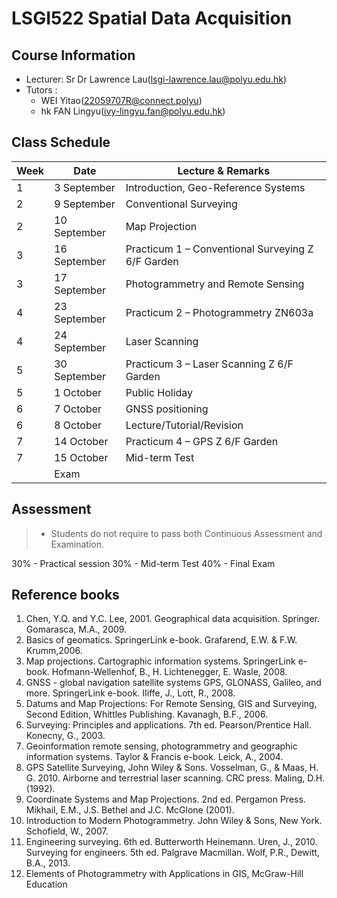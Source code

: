 # LSGI522 Spatial Data Acquisition

## Course Information
- Lecturer: Sr Dr Lawrence Lau(lsgi-lawrence.lau@polyu.edu.hk)
- Tutors : 
  - WEI Yitao(22059707R@connect.polyu)
  - hk FAN Lingyu(ivy-lingyu.fan@polyu.edu.hk)

## Class Schedule 

| Week | Date | Lecture & Remarks |
| -- | -- | -- |
| 1 | 3 September  | Introduction, Geo-Reference Systems  |
| 2 | 9 September  | Conventional Surveying  |
| 2 | 10 September | Map Projection  |
| 3 | 16 September | Practicum 1 – Conventional Surveying  Z 6/F Garden |
| 3 | 17 September | Photogrammetry and Remote Sensing  |
| 4 | 23 September | Practicum 2 – Photogrammetry  ZN603a |
| 4 | 24 September | Laser Scanning  |
| 5 | 30 September | Practicum 3 – Laser Scanning  Z 6/F Garden  |
| 5 | 1 October    | Public Holiday  |
| 6 | 7 October    | GNSS positioning  |
| 6 | 8 October    | Lecture/Tutorial/Revision  |
| 7 | 14 October   | Practicum 4 – GPS  Z 6/F Garden |
| 7 | 15 October   | Mid-term Test  |
|   | Exam         |                |

## Assessment 
> - Students do not require to pass both Continuous Assessment and Examination. 

30% - Practical session 
30% - Mid-term Test 
40% - Final Exam  

## Reference books

1. Chen, Y.Q. and Y.C. Lee, 2001. Geographical data acquisition. Springer. Gomarasca, M.A., 2009. 
2. Basics of geomatics. SpringerLink e-book. Grafarend, E.W. & F.W. Krumm,2006. 
3. Map projections. Cartographic information systems. SpringerLink e-book. Hofmann-Wellenhof, B., H. Lichtenegger, E. Wasle, 2008. 
4. GNSS - global navigation satellite systems GPS, GLONASS, Galileo, and more. SpringerLink e-book. IIiffe, J., Lott, R., 2008. 
5. Datums and Map Projections: For Remote Sensing, GIS and Surveying, Second Edition, Whittles Publishing. Kavanagh, B.F., 2006. 
6. Surveying: Principles and applications. 7th ed. Pearson/Prentice Hall. Konecny, G., 2003. 
7. Geoinformation remote sensing, photogrammetry and geographic information systems. Taylor & Francis e-book. Leick, A., 2004. 
8. GPS Satellite Surveying, John Wiley & Sons. Vosselman, G., & Maas, H. G. 2010. Airborne and terrestrial laser scanning. CRC press. Maling, D.H. (1992). 
9. Coordinate Systems and Map Projections. 2nd ed. Pergamon Press. Mikhail, E.M., J.S. Bethel and J.C. McGlone (2001). 
10. Introduction to Modern Photogrammetry. John Wiley & Sons, New York. Schofield, W., 2007. 
11. Engineering surveying. 6th ed. Butterworth Heinemann. Uren, J., 2010. Surveying for engineers. 5th ed. Palgrave Macmillan. Wolf, P.R., Dewitt, B.A., 2013. 
12. Elements of Photogrammetry with Applications in GIS, McGraw-Hill Education 